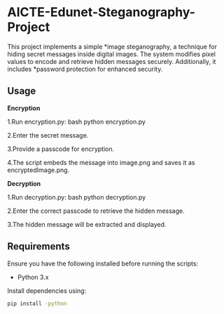 # AICTE-Edunet-Steganography-Project

This project implements a simple *image steganography, a technique for hiding secret messages inside digital images. 
The system modifies pixel values to encode and retrieve hidden messages securely. Additionally, it includes *password protection for enhanced security.


## Usage

**Encryption**

1.Run encryption.py: bash python encryption.py


2.Enter the secret message.


3.Provide a passcode for encryption.


4.The script embeds the message into image.png and saves it as encryptedImage.png.


**Decryption**


1.Run decryption.py: bash python decryption.py


2.Enter the correct passcode to retrieve the hidden message.


3.The hidden message will be extracted and displayed.


## Requirements


 Ensure you have the following installed before running the scripts:

- Python 3.x


Install dependencies using:
```bash
pip install -python
```
